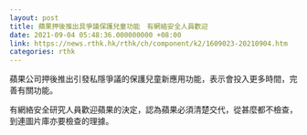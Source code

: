 ```yaml
---
layout: post
title: 蘋果押後推出具爭議保護兒童功能　有網絡安全人員歡迎
date: 2021-09-04 05:48:36.000000000 +08:00
link: https://news.rthk.hk/rthk/ch/component/k2/1609023-20210904.htm
categories: rthk
---
```


蘋果公司押後推出引發私隱爭議的保護兒童新應用功能，表示會投入更多時間，完善有關功能。

有網絡安全研究人員歡迎蘋果的決定，認為蘋果必須清楚交代，從甚麼都不檢查，到連圖片庫亦要檢查的理據。
